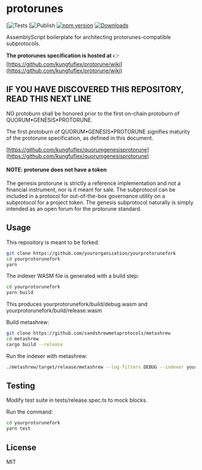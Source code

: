 # protorunes

[![Tests](https://img.shields.io/github/actions/workflow/status/AssemblyScript/assemblyscript/test.yml?branch=main&label=test&logo=github)
[![Publish](https://img.shields.io/github/actions/workflow/status/AssemblyScript/assemblyscript/publish.yml?branch=main&label=publish&logo=github)
[![npm version](https://img.shields.io/npm/v/assemblyscript.svg?color=007acc&logo=npm)](https://www.npmjs.com/package/protorune)
[![Downloads](https://img.shields.io/npm/dm/typescript.svg)](https://www.npmjs.com/package/protorune)

AssemblyScript boilerplate for architecting protorunes-compatible subprotocols. 

**The protorunes specification is hosted at** 👉 [https://github.com/kungfuflex/protorune/wiki](https://github.com/kungfuflex/protorune/wiki)

## IF YOU HAVE DISCOVERED THIS REPOSITORY, READ THIS NEXT LINE

NO protoburn shall be honored prior to the first on-chain protoburn of QUORUM•GENESIS•PROTORUNE.

The first protoburn of QUORUM•GENESIS•PROTORUNE signifies maturity of the protorune specification, as defined in this document.

[https://github.com/kungfuflex/quorumgenesisprotorune](https://github.com/kungfuflex/quorumgenesisprotorune)

#### NOTE: protorune does not have a token

The genesis protorune is strictly a reference implementation and not a financial instrument, nor is it meant for sale. The subprotocol can be included in a protocol for out-of-the-box governance utility on a subprotocol for a project token. The genesis subprotocol naturally is simply intended as an open forum for the protorune standard.


## Usage

This repository is meant to be forked.

```sh
git clone https://github.com/yourorganization/yourprotorunefork
cd yourprotorunefork
yarn
```

The indexer WASM file is generated with a build step:

```sh
cd yourprotorunefork
yarn build
```

This produces yourprotorunefork/build/debug.wasm and yourprotorunefork/build/release.wasm

Build metashrew:
```sh
git clone https://github.com/sandshrewmetaprotocols/metashrew
cd metashrew
cargo build --release
```

Run the indexer with metashrew:
```sh
./metashrew/target/release/metashrew --log-filters DEBUG --indexer yourprotorunefork/build/debug.wasm --db-dir ~/.metashrew --daemon-dir ~/.bitcoin/bitcoin --network bitcoin
```

## Testing

Modify test suite in tests/release.spec.ts to mock blocks.

Run the command:

```sh
cd yourprotorunefork
yarn test
```

## License

MIT
